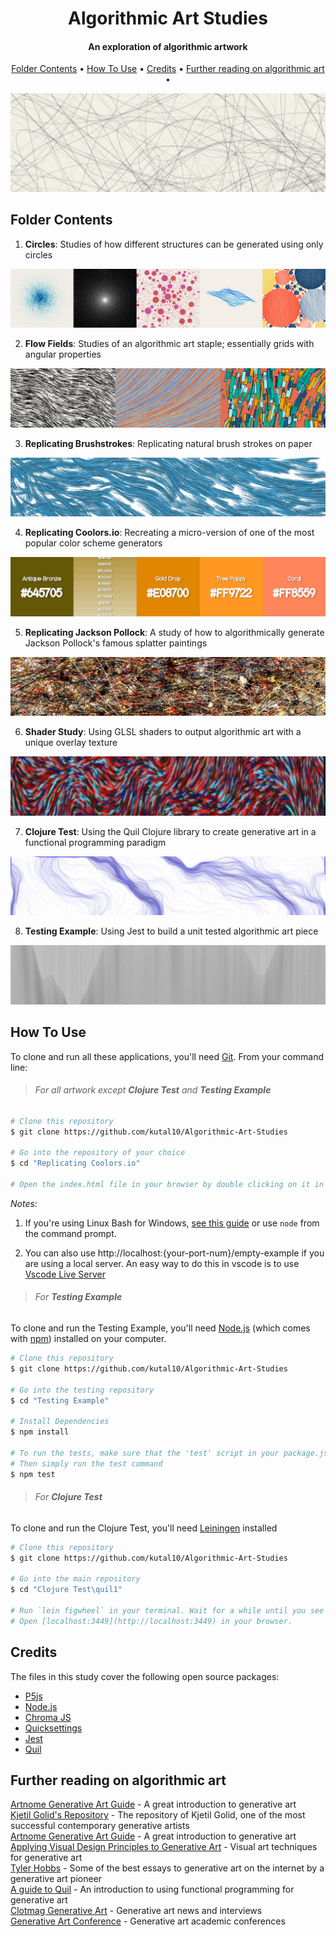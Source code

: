 <h1 align="center">
  Algorithmic Art Studies
</h1>

<h4 align="center">An exploration of algorithmic artwork</h4>

<p align="center">
  <a href="#key-features">Folder Contents</a> •
  <a href="#how-to-use">How To Use</a> •
  <a href="#download">Credits</a> •
  <a href="#credits">Further reading on algorithmic art</a> •
</p>

<p align="center">
  <img src="https://raw.githubusercontent.com/kutal10/Algorithmic-Art-Studies/main/Images/Heading%20Image.png" width =800/>
</p>  
  
## Folder Contents

1. **Circles**: Studies of how different structures can be generated using only circles

![screenshot](https://github.com/kutal10/Algorithmic-Art-Studies/blob/main/Images/1.%20Circles.jpg?raw=true)
  
  
2. **Flow Fields**: Studies of an algorithmic art staple; essentially grids with angular properties

![screenshot](https://github.com/kutal10/Algorithmic-Art-Studies/blob/main/Images/2.%20Flow%20Fields.jpg?raw=true)
  
  
3. **Replicating Brushstrokes**: Replicating natural brush strokes on paper

![screenshot](https://github.com/kutal10/Algorithmic-Art-Studies/blob/main/Images/3.%20Replicating%20Brushstrokes.jpg?raw=true)
  
  
4. **Replicating Coolors.io**: Recreating a micro-version of one of the most popular color scheme generators

![screenshot](https://github.com/kutal10/Algorithmic-Art-Studies/blob/main/Images/4.%20Replicating%20Coolors.io.jpg?raw=true)
  
  
5. **Replicating Jackson Pollock**: A study of how to algorithmically generate Jackson Pollock's famous splatter paintings

![screenshot](https://github.com/kutal10/Algorithmic-Art-Studies/blob/main/Images/5.%20Replicating%20Jackson%20Pollock.jpg?raw=true)
  
  
6. **Shader Study**: Using GLSL shaders to output algorithmic art with a unique overlay texture

![screenshot](https://github.com/kutal10/Algorithmic-Art-Studies/blob/main/Images/6.%20Shader%20Study.jpg?raw=true)
  
  
7. **Clojure Test**: Using the Quil Clojure library to create generative art in a functional programming paradigm

![screenshot](https://github.com/kutal10/Algorithmic-Art-Studies/blob/main/Images/7.%20Clojure.jpg?raw=true)
  
  
8. **Testing Example**: Using Jest to build a unit tested algorithmic art piece

![screenshot](https://github.com/kutal10/Algorithmic-Art-Studies/blob/main/Images/8.%20Testing.jpg?raw=true)
  
  

## How To Use

To clone and run all these applications, you'll need [Git](https://git-scm.com). From your command line:
>###### For all artwork except **Clojure Test** and **Testing Example**  

```bash
# Clone this repository
$ git clone https://github.com/kutal10/Algorithmic-Art-Studies

# Go into the repository of your choice
$ cd "Replicating Coolors.io"

# Open the index.html file in your browser by double clicking on it in your file manager 
```

*Notes*: 

1. If you're using Linux Bash for Windows, [see this guide](https://www.howtogeek.com/261575/how-to-run-graphical-linux-desktop-applications-from-windows-10s-bash-shell/) or use `node` from the command prompt.

2. You can also use http://localhost:{your-port-num}/empty-example if you are using a local server. An easy way to do this in vscode is to use [Vscode Live Server](https://marketplace.visualstudio.com/items?itemName=ritwickdey.LiveServer)
> ###### For **Testing Example**  

To clone and run the Testing Example, you'll need [Node.js](https://nodejs.org/en/download/) (which comes with [npm](http://npmjs.com)) installed on your computer.

```bash
# Clone this repository
$ git clone https://github.com/kutal10/Algorithmic-Art-Studies

# Go into the testing repository
$ cd "Testing Example"

# Install Dependencies
$ npm install

# To run the tests, make sure that the 'test' script in your package.json file is using "jest"
# Then simply run the test command
$ npm test
```
  
  
> ###### For **Clojure Test**  

To clone and run the Clojure Test, you'll need [Leiningen](https://leiningen.org/) installed
  
```bash
# Clone this repository
$ git clone https://github.com/kutal10/Algorithmic-Art-Studies

# Go into the main repository
$ cd "Clojure Test\quil1"

# Run `lein figwheel` in your terminal. Wait for a while until you see `Successfully compiled "resources/public/js/main.js"`. 
# Open [localhost:3449](http://localhost:3449) in your browser.
```

## Credits

The files in this study cover the following open source packages:

- [P5js](https://p5js.org/)
- [Node.js](https://nodejs.org/)
- [Chroma JS](https://gka.github.io/chroma.js/)
- [Quicksettings](https://github.com/bit101/quicksettings)
- [Jest](https://jestjs.io/)
- [Quil](https://github.com/quil/quil)

## Further reading on algorithmic art

[Artnome Generative Art Guide](https://www.artnome.com/news/2018/8/8/why-love-generative-art) - A great introduction to generative art  
[Kjetil Golid's Repository](https://github.com/kgolid) - The repository of Kjetil Golid, one of the most successful contemporary generative artists  
[Artnome Generative Art Guide](https://www.artnome.com/news/2018/8/8/why-love-generative-art) - A great introduction to generative art  
[Applying Visual Design Principles to Generative Art](https://www.dirtalleydesign.com/blogs/news/visual-design-and-generative-art) - Visual art techniques for generative art  
[Tyler Hobbs](https://tylerxhobbs.com/essays) - Some of the best essays to generative art on the internet by a generative art pioneer  
[A guide to Quil](https://landofquil.clojureverse.org/) - An introduction to using functional programming for generative art  
[Clotmag Generative Art](https://www.clotmag.com/tag/generative-art) - Generative art news and interviews  
[Generative Art Conference](http://www.generativeart.com/) - Generative art academic conferences  
